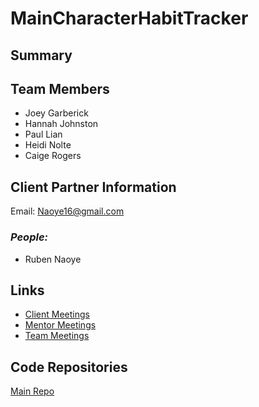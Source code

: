 # MainCharacterHabitTracker

## **Summary**


## **Team Members**
- Joey Garberick
- Hannah Johnston
- Paul Lian
- Heidi Nolte
- Caige Rogers
  
## **Client Partner Information**
Email: Naoye16@gmail.com
### *People:*
- Ruben Naoye
## **Links**

- [Client Meetings](https://github.com/joeygarberick/MainCharacterHabitTracker/tree/main/MeetingMinutes/ClientPartner)
- [Mentor Meetings](https://github.com/joeygarberick/MainCharacterHabitTracker/tree/main/MeetingMinutes/Mentor)
- [Team Meetings]()

## Code Repositories

[Main Repo](https://github.com/joeygarberick/main_character_habit_tracker)
